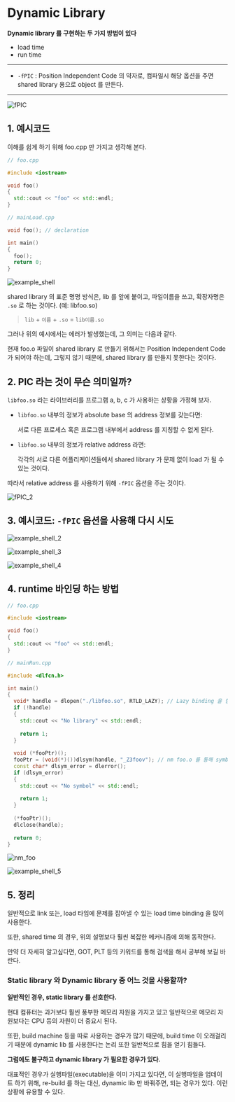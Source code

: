 # Dynamic Library

**Dynamic library 를 구현하는 두 가지 방법이 있다**

- load time
- run time

---

- `-fPIC` : Position Independent Code 의 약자로, 컴파일시 해당 옵션을 주면 shared library 용으로 object 를 만든다.

---

![fPIC](Images/9/fPIC.png)

## 1. 예시코드

이해를 쉽게 하기 위해 foo.cpp 만 가지고 생각해 본다.

```c++
// foo.cpp

#include <iostream>

void foo()
{
  std::cout << "foo" << std::endl;
}
```

```c++
// mainLoad.cpp

void foo(); // declaration

int main()
{
  foo();
  return 0;
}
```

![example_shell](Images/9/example_shell.png)

shared library 의 표준 명명 방식은, lib 를 앞에 붙이고, 파일이름을 쓰고, 확장자명은 `.so` 로 하는 것이다. (예: libfoo.so)

> `lib` + `이름` + `.so` = `lib이름.so`

그러나 위의 예시에서는 에러가 발생했는데, 그 의미는 다음과 같다.

현재 foo.o 파일이 shared library 로 만들기 위해서는 Position Independent Code 가 되어야 하는데, 그렇지 않기 때문에, shared library 를 만들지 못한다는 것이다.

## 2. PIC 라는 것이 무슨 의미일까?

`libfoo.so` 라는 라이브러리를 프로그램 a, b, c 가 사용하는 상황을 가정해 보자.

- `libfoo.so` 내부의 정보가 absolute base 의 address 정보를 갖는다면:

  서로 다른 프로세스 혹은 프로그램 내부에서 address 를 지칭할 수 없게 된다.

- `libfoo.so` 내부의 정보가 relative address 라면:

  각각의 서로 다른 어플리케이션들에서 shared library 가 문제 없이 load 가 될 수 있는 것이다.

따라서 relative address 를 사용하기 위해 `-fPIC` 옵션을 주는 것이다.

![fPIC_2](Images/9/fPIC_2.png)

## 3. 예시코드: `-fPIC` 옵션을 사용해 다시 시도

![example_shell_2](Images/9/example_shell_2.png)

![example_shell_3](Images/9/example_shell_3.png)

![example_shell_4](Images/9/example_shell_4.png)

## 4. runtime 바인딩 하는 방법

```c++
// foo.cpp

#include <iostream>

void foo()
{
  std::cout << "foo" << std::endl;
}
```

```c++
// mainRun.cpp

#include <dlfcn.h>

int main()
{
  void* handle = dlopen("./libfoo.so", RTLD_LAZY); // Lazy binding 을 한다는 의미의 RTLD_LAZY 플래그를 준다.
  if (!handle)
  {
    std::cout << "No library" << std::endl;
    
    return 1;
  }
  
  void (*fooPtr)();
  fooPtr = (void(*)())dlsym(handle, "_Z3foov"); // nm foo.o 를 통해 symbol 을 찾아와 넣는다. (아래 그림 참고)
  const char* dlsym_error = dlerror();
  if (dlsym_error)
  {
    std::cout << "No symbol" << std::endl;
    
    return 1;
  }
  
  (*fooPtr)();
  dlclose(handle);
  
  return 0;
}
```

![nm_foo](Images/9/nm_foo.png)

![example_shell_5](Images/9/example_shell_5.png)

## 5. 정리

일반적으로 link 또는, load 타임에 문제를 잡아낼 수 있는 load time binding 을 많이 사용한다.

또한, shared time 의 경우, 위의 설명보다 훨씬 복잡한 메커니즘에 의해 동작한다.

만약 더 자세히 알고싶다면, GOT, PLT 등의 키워드를 통해 검색을 해서 공부해 보길 바란다.

### Static library 와 Dynamic library 중 어느 것을 사용할까?

**일반적인 경우, static library 를 선호한다.**

현대 컴퓨터는 과거보다 훨씬 풍부한 메모리 자원을 가지고 있고 일반적으로 메모리 자원보다는 CPU 등의 자원이 더 중요시 된다.

또한, build machine 등을 따로 사용하는 경우가 많기 때문에, build time 이 오래걸리기 때문에 dynamic lib 를 사용한다는 논리 또한 일반적으로 힘을 얻기 힘들다.

**그럼에도 불구하고 dynamic library 가 필요한 경우가 있다.**

대표적인 경우가 실행파일(executable)을 이미 가지고 있다면, 이 실행파일을 업데이트 하기 위해, re-build 를 하는 대신, dynamic lib 만 바꿔주면, 되는 경우가 있다. 이런 상황에 유용할 수 있다.

